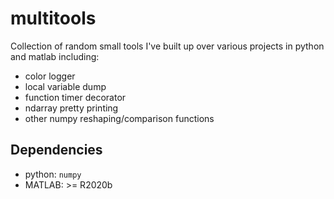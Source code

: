 # multitools

Collection of random small tools I've built up over various projects in python 
and matlab including:
  - color logger
  - local variable dump
  - function timer decorator
  - ndarray pretty printing
  - other numpy reshaping/comparison functions


## Dependencies
  - python: `numpy`
  - MATLAB: >= R2020b

